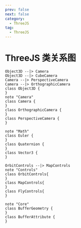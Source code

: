 ```yaml
---
prev: false
next: false
category:
  - ThreeJS
tag:
  - ThreeJS
---
```


# ThreeJS 类关系图

<!-- more -->

```class
Object3D --|> Camera
Object3D --|> CubeCamera
Camera --|> PerspectiveCamera
Camera --|> OrthographicCamera
class Object3D {
}
note "Camera"
class Camera {
}
class OrthographicCamera {
}
class PerspectiveCamera {
}
```

```class
note "Math"
class Euler {
}
class Quaternion {
}
class Vector3 {
}
```

```class
OrbitControls --|> MapControls
note "Controls"
class OrbitControls{
}
class MapControls{
}
class FlyControls{
}
```

```class
note "Core"
class BufferGeometry {
}
class BufferAttribute {
}
```
